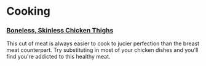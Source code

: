 # Cooking

### [Boneless, Skinless Chicken Thighs](Dieting.md#boneless-skinless-chicken-thighs)
This cut of meat is always easier to cook to jucier perfection than the breast meat counterpart. Try substituting in most of your chicken dishes and you'll find you're addicted to this healthy meat.
